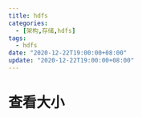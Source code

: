 ```yaml
---
title: hdfs
categories: 
  - [架构,存储,hdfs]
tags:
  - hdfs
date: "2020-12-22T19:00:00+08:00"
update: "2020-12-22T19:00:00+08:00"
---
```


# 查看大小

```shell

```

